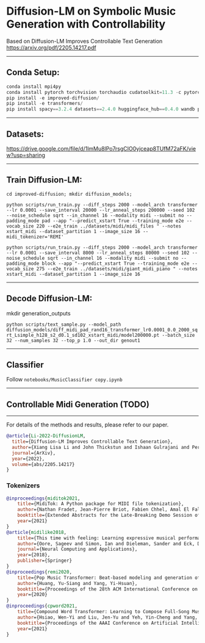 # Diffusion-LM on Symbolic Music Generation with Controllability

Based on Diffusion-LM Improves Controllable Text Generation
https://arxiv.org/pdf/2205.14217.pdf 



-----------------------------------------------------
## Conda Setup:
```python 
conda install mpi4py
conda install pytorch torchvision torchaudio cudatoolkit=11.3 -c pytorch
pip install -e improved-diffusion/ 
pip install -e transformers/
pip install spacy==3.2.4 datasets==2.4.0 huggingface_hub==0.4.0 wandb pillow miditok==1.2.9 mpi4py==3.0.3 scipy==1.7.3 miditoolkit==0.1.16
```

-----------------------------------------------------
## Datasets:
https://drive.google.com/file/d/1lmMu8lPo7rsgCIO0yjceap8TUfM72aFK/view?usp=sharing

-----------------------------------------------------
## Train Diffusion-LM:

```cd improved-diffusion; mkdir diffusion_models;```

```python scripts/run_train.py --diff_steps 2000 --model_arch transformer --lr 0.0001 --save_interval 20000 --lr_anneal_steps 200000 --seed 102 --noise_schedule sqrt --in_channel 16 --modality midi --submit no --padding_mode pad --app "--predict_xstart True --training_mode e2e --vocab_size 220 --e2e_train ../datasets/midi/midi_files " --notes xstart_midi --dataset_partition 1 --image_size 16 --midi_tokenizer='REMI'```

```python scripts/run_train.py --diff_steps 2000 --model_arch transformer --lr 0.0001 --save_interval 8000 --lr_anneal_steps 80000 --seed 102 --noise_schedule sqrt --in_channel 16 --modality midi --submit no --padding_mode block --app "--predict_xstart True --training_mode e2e --vocab_size 275 --e2e_train ../datasets/midi/giant_midi_piano " --notes xstart_midi --dataset_partition 1 --image_size 16```


-------------------
## Decode Diffusion-LM:
mkdir generation_outputs 

``python scripts/text_sample.py --model_path diffusion_models/diff_midi_pad_rand16_transformer_lr0.0001_0.0_2000_sqrt_Lsimple_h128_s2_d0.1_sd102_xstart_midi/model200000.pt --batch_size 32 --num_samples 32 --top_p 1.0 --out_dir genout1``


------------------- 
## Classifier
Follow `notebooks/MusicClassifier copy.ipynb`

------------------- 
## Controllable Midi Generation (TODO)

[//]: # (First, train the classsifier used to guide the generation &#40;e.g. a syntactic parser&#41; )

[//]: # ()
[//]: # (``  )

[//]: # (python train_run.py --experiment e2e-tgt-tree  --app "--init_emb {path-to-diffusion-lm} --n_embd {16} --learned_emb yes " --pretrained_model bert-base-uncased --epoch 6 --bsz 10)

[//]: # (``)

[//]: # ()
[//]: # (Then, we can use the trained classifier to guide generation. )

[//]: # (&#40;currently, need to update the classifier directory in scripts/infill.py. I will clean this up in the next release.&#41;)

[//]: # ()
[//]: # (``python )

[//]: # (python scripts/infill.py --model_path {path-to-diffusion-lm} --eval_task_ 'control_tree' --use_ddim True  --notes "tree_adagrad" --eta 1. --verbose pipe``)



-----------------------------------------------------

For details of the methods and results, please refer to our paper. 


```bibtex
@article{Li-2022-DiffusionLM,
  title={Diffusion-LM Improves Controllable Text Generation},
  author={Xiang Lisa Li and John Thickstun and Ishaan Gulrajani and Percy Liang and Tatsunori Hashimoto},
  journal={ArXiv},
  year={2022},
  volume={abs/2205.14217}
}
```
### Tokenizers
```bibtex
@inproceedings{miditok2021,
    title={MidiTok: A Python package for MIDI file tokenization},
    author={Nathan Fradet, Jean-Pierre Briot, Fabien Chhel, Amal El Fallah Seghrouchni, Nicolas Gutowski},
    booktitle={Extended Abstracts for the Late-Breaking Demo Session of the 22nd International Society for Music Information Retrieval Conference},
    year={2021}
}
@article{midilike2018,
    title={This time with feeling: Learning expressive musical performance},
    author={Oore, Sageev and Simon, Ian and Dieleman, Sander and Eck, Douglas and Simonyan, Karen},
    journal={Neural Computing and Applications},
    year={2018},
    publisher={Springer}
}
@inproceedings{remi2020,
    title={Pop Music Transformer: Beat-based modeling and generation of expressive Pop piano compositions},
    author={Huang, Yu-Siang and Yang, Yi-Hsuan},
    booktitle={Proceedings of the 28th ACM International Conference on Multimedia},
    year={2020}
}
@inproceedings{cpword2021,
    title={Compound Word Transformer: Learning to Compose Full-Song Music over Dynamic Directed Hypergraphs},
    author={Hsiao, Wen-Yi and Liu, Jen-Yu and Yeh, Yin-Cheng and Yang, Yi-Hsuan},
    booktitle={Proceedings of the AAAI Conference on Artificial Intelligence},
    year={2021}
}
```
